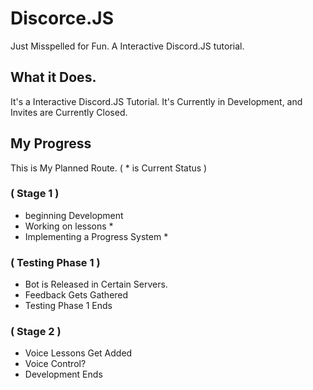 # Discorce.JS
Just Misspelled for Fun. A Interactive Discord.JS tutorial.

## What it Does.
It's a Interactive Discord.JS Tutorial.
It's Currently in Development, and Invites are Currently Closed.

## My Progress
This is My Planned Route.
( * is Current Status )

### ( Stage 1 )
- beginning Development
- Working on lessons *
- Implementing a Progress System *
### ( Testing Phase 1 )
- Bot is Released in Certain Servers.
- Feedback Gets Gathered
- Testing Phase 1 Ends
### ( Stage 2 )
- Voice Lessons Get Added
- Voice Control?
- Development Ends
